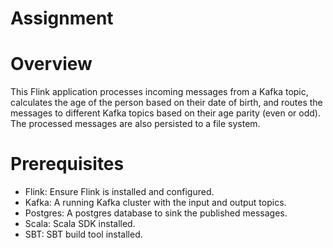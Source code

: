 # Assignment
# Overview
This Flink application processes incoming messages from a Kafka topic, calculates the age of the person based on their date of birth, and routes the messages to different Kafka topics based on their age parity (even or odd). The processed messages are also persisted to a file system.

# Prerequisites
- Flink: Ensure Flink is installed and configured.
- Kafka: A running Kafka cluster with the input and output topics.
- Postgres: A postgres database to sink the published messages.
- Scala: Scala SDK installed.
- SBT: SBT build tool installed.
